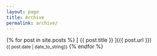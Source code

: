 ```yaml
---
layout: page
title: Archive
permalink: archive/
---
```


{% for post in site.posts %}
[ {{ post.title }} ]({{ post.url }})<br> <small>{{ post.date | date_to_string}}</small>
{% endfor %}